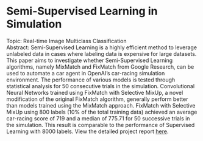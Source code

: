 # Semi-Supervised Learning in Simulation

Topic: Real-time Image Multiclass Classification\
Abstract: Semi-Supervised Learning is a highly efficient method to leverage unlabeled data in cases
where labeling data is expensive for large datasets. This paper aims to investigate whether
Semi-Supervised Learning algorithms, namely MixMatch and FixMatch from Google Research,
can be used to automate a car agent in OpenAI’s car-racing simulation environment. The
performance of various models is tested through statistical analysis for 50 consecutive trials in
the simulation. Convolutional Neural Networks trained using FixMatch with Selective MixUp,
a novel modification of the original FixMatch algorithm, generally perform better than models
trained using the MixMatch approach. FixMatch with Selective MixUp using 800 labels (10% of
the total training data) achieved an average car-racing score of 719 and a median of 775.71 for 50
successive trials in the simulation. This result is comparable to the performance of Supervised
Learning with 8000 labels.
View the detailed project report [here](final_report.pdf).